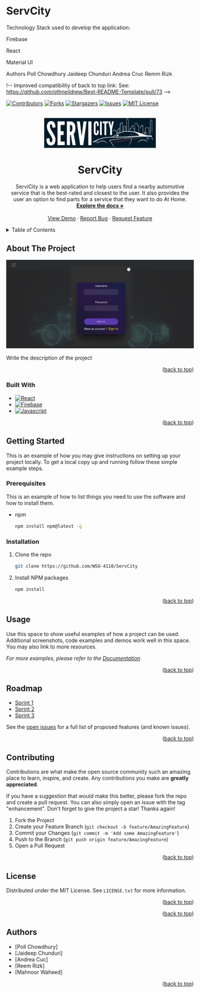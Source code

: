 # ServCity


Technology Stack used to develop the application:

Firebase

React

Material UI

Authors
Poll Chowdhury
Jaideep Chunduri
Andrea Cruc
Remm Rizk


!-- Improved compatibility of back to top link: See: https://github.com/othneildrew/Best-README-Template/pull/73 -->
<a name="readme-top"></a>
<!--
*** Thanks for checking out the Best-README-Template. If you have a suggestion
*** that would make this better, please fork the repo and create a pull request
*** or simply open an issue with the tag "enhancement".
*** Don't forget to give the project a star!
*** Thanks again! Now go create something AMAZING! :D
-->



<!-- PROJECT SHIELDS -->
<!--
*** I'm using markdown "reference style" links for readability.
*** Reference links are enclosed in brackets [ ] instead of parentheses ( ).
*** See the bottom of this document for the declaration of the reference variables
*** for contributors-url, forks-url, etc. This is an optional, concise syntax you may use.
*** https://www.markdownguide.org/basic-syntax/#reference-style-links
-->
[![Contributors][contributors-shield]][contributors-url]
[![Forks][forks-shield]][forks-url]
[![Stargazers][stars-shield]][stars-url]
[![Issues][issues-shield]][issues-url]
[![MIT License][license-shield]][license-url]



<!-- PROJECT LOGO -->
<br />
<div align="center">
  <a href="https://github.com/WSU-4110/ServCity">
    <img src="src/images/Logo.jpg" alt="Logo" width="300" height="80">
  </a>

<h1 align="center">ServCity</h1>

  <p align="center">
    ServiCity is a web application to help users find a nearby automotive service that is the best-rated and closest to the user. It also provides the user an option to find parts for a service that they want to do At Home.
    <br />
    <a href="https://github.com/WSU-4110/ServCity"><strong>Explore the docs »</strong></a>
    <br />
    <br />
    <a href="https://github.com/WSU-4110/ServCity">View Demo</a>
    ·
    <a href="https://github.com/WSU-4110/ServCity/issues">Report Bug</a>
    ·
    <a href="https://github.com/WSU-4110/ServCity/issues">Request Feature</a>
  </p>
</div>



<!-- TABLE OF CONTENTS -->
<details>
  <summary>Table of Contents</summary>
  <ol>
    <li>
      <a href="#about-the-project">About The Project</a>
      <ul>
        <li><a href="#built-with">Built With</a></li>
      </ul>
    </li>
    <li>
      <a href="#getting-started">Getting Started</a>
      <ul>
        <li><a href="#prerequisites">Prerequisites</a></li>
        <li><a href="#installation">Installation</a></li>
      </ul>
    </li>
    <li><a href="#usage">Usage</a></li>
    <li><a href="#roadmap">Roadmap</a></li>
    <li><a href="#contributing">Contributing</a></li>
    <li><a href="#license">License</a></li>
    <li><a href="#acknowledgments">Authors</a></li>
  </ol>
</details>



<!-- ABOUT THE PROJECT -->
## About The Project

[![Product Name Screen Shot][product-screenshot]](https://example.com)

Write the description of the project

<p align="right">(<a href="#readme-top">back to top</a>)</p>



### Built With

* [![React][React.js]][React-url]
* [![Firebase][firbase.com]][firebase-url]
* [![Javascript][javascript.com]][javascript-url]

<p align="right">(<a href="#readme-top">back to top</a>)</p>



<!-- GETTING STARTED -->
## Getting Started

This is an example of how you may give instructions on setting up your project locally.
To get a local copy up and running follow these simple example steps.

### Prerequisites

This is an example of how to list things you need to use the software and how to install them.
* npm
  ```sh
  npm install npm@latest -g
  ```

### Installation

1. Clone the repo
   ```sh
   git clone https://github.com/WSU-4110/ServCity
   ```
2. Install NPM packages
   ```sh
   npm install
   ```


<p align="right">(<a href="#readme-top">back to top</a>)</p>



<!-- USAGE EXAMPLES -->
## Usage

Use this space to show useful examples of how a project can be used. Additional screenshots, code examples and demos work well in this space. You may also link to more resources.

_For more examples, please refer to the [Documentation](https://example.com)_

<p align="right">(<a href="#readme-top">back to top</a>)</p>



<!-- ROADMAP -->
## Roadmap

* [Sprint 1](https://github.com/WSU-4110/ServCity/wiki)
* [Sprint 2](https://github.com/WSU-4110/ServCity/wiki)
* [Sprint 3](https://github.com/WSU-4110/ServCity/wiki)

See the [open issues](https://github.com/WSU-4110/ServCity/issues) for a full list of proposed features (and known issues).

<p align="right">(<a href="#readme-top">back to top</a>)</p>



<!-- CONTRIBUTING -->
## Contributing

Contributions are what make the open source community such an amazing place to learn, inspire, and create. Any contributions you make are **greatly appreciated**.

If you have a suggestion that would make this better, please fork the repo and create a pull request. You can also simply open an issue with the tag "enhancement".
Don't forget to give the project a star! Thanks again!

1. Fork the Project
2. Create your Feature Branch (`git checkout -b feature/AmazingFeature`)
3. Commit your Changes (`git commit -m 'Add some AmazingFeature'`)
4. Push to the Branch (`git push origin feature/AmazingFeature`)
5. Open a Pull Request

<p align="right">(<a href="#readme-top">back to top</a>)</p>



<!-- LICENSE -->
## License

Distributed under the MIT License. See `LICENSE.txt` for more information.

<p align="right">(<a href="#readme-top">back to top</a>)</p>



<p align="right">(<a href="#readme-top">back to top</a>)</p>



<!-- ACKNOWLEDGMENTS -->
## Authors

* [Poll Chowdhury]
* [Jaideep Chunduri]
* [Andrea Cuc]
* [Reem Rizk]
* [Mahnoor Waheed]

<p align="right">(<a href="#readme-top">back to top</a>)</p>



<!-- MARKDOWN LINKS & IMAGES -->
<!-- https://www.markdownguide.org/basic-syntax/#reference-style-links -->
[contributors-shield]: https://img.shields.io/github/contributors/WSU-4110/ServCity.svg?style=for-the-badge
[contributors-url]: https://github.com/WSU-4110/ServCity/graphs/contributors
[forks-shield]: https://img.shields.io/github/forks/WSU-4110/ServCity.svg?style=for-the-badge
[forks-url]: https://github.com/WSU-4110/ServCity/fork
[stars-shield]: https://img.shields.io/github/stars/WSU-4110/ServCity.svg?style=for-the-badge
[stars-url]: https://github.com/WSU-4110/ServCity/stargazers
[issues-shield]: https://img.shields.io/github/issues/WSU-4110/ServCity.svg?style=for-the-badge
[issues-url]: https://github.com/WSU-4110/ServCity/issues
[license-shield]: https://img.shields.io/github/license/WSU-4110/ServCity.svg?style=for-the-badge
[license-url]: https://github.com/github_username/repo_name/blob/master/LICENSE.txt
[linkedin-shield]: https://img.shields.io/badge/-LinkedIn-black.svg?style=for-the-badge&logo=linkedin&colorB=555
[linkedin-url]: https://linkedin.com/in/linkedin_username
[product-screenshot]: src/images/productscreenshot.jpg
[Next.js]: https://img.shields.io/badge/next.js-000000?style=for-the-badge&logo=nextdotjs&logoColor=white
[Next-url]: https://nextjs.org/
[React.js]: https://img.shields.io/badge/React-20232A?style=for-the-badge&logo=react&logoColor=61DAFB
[React-url]: https://reactjs.org/
[Vue.js]: https://img.shields.io/badge/Vue.js-35495E?style=for-the-badge&logo=vuedotjs&logoColor=4FC08D
[Vue-url]: https://vuejs.org/
[Angular.io]: https://img.shields.io/badge/Angular-DD0031?style=for-the-badge&logo=angular&logoColor=white
[Angular-url]: https://angular.io/
[Svelte.dev]: https://img.shields.io/badge/Svelte-4A4A55?style=for-the-badge&logo=svelte&logoColor=FF3E00
[Svelte-url]: https://svelte.dev/
[Laravel.com]: https://img.shields.io/badge/Laravel-FF2D20?style=for-the-badge&logo=laravel&logoColor=white
[Laravel-url]: https://laravel.com
[Bootstrap.com]: https://img.shields.io/badge/Bootstrap-563D7C?style=for-the-badge&logo=bootstrap&logoColor=white
[Bootstrap-url]: https://getbootstrap.com
[JQuery.com]: https://img.shields.io/badge/jQuery-0769AD?style=for-the-badge&logo=jquery&logoColor=white
[JQuery-url]: https://jquery.com
[firbase.com]: https://img.shields.io/badge/firebase-0769AD?style=for-the-badge&logo=firebase&logoColor=white
[firebase-url]: https://firebase.google.com/
[javascript.com]: https://img.shields.io/badge/javascript-563D7C?style=for-the-badge&logo=javascript&logoColor=yellow
[javascript-url]: https://www.javascript.com/
